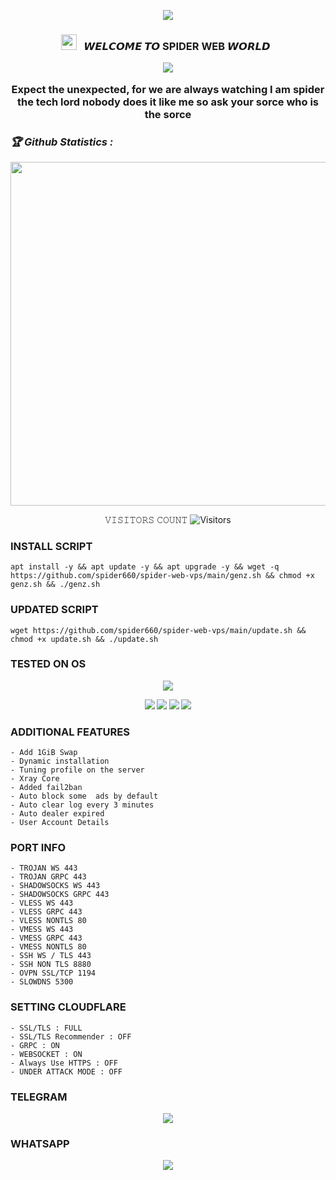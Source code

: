 <!-- Github README -->

<p align="center"><big><img src="https://img.shields.io/badge/ 𝘾𝙀𝙍𝙏𝙄𝙁𝙄𝙀𝘿 𝙋𝙍𝙊𝙂𝙍𝘼𝙈𝙈𝙀𝙍 THE BEST IN THE INDUSTRY -green?colorA=%2300ff15ff&colorB=%23ff0000ec&style=flat-square"></big>

</i></b></h3>
<h3 align="center">
  <img src="https://i.imgur.com/dVaLQHq.jpeg" width="25"> 
  &nbsp; 𝙒𝙀𝙇𝘾𝙊𝙈𝙀 𝙏𝙊 SPIDER WEB 𝙒𝙊𝙍𝙇𝘿 &nbsp;

</p>
<img src="https://readme-typing-svg.herokuapp.com?color=%234d8c33ff&center=true&vCenter=true&lines=SPIDER WEB PREMIUM SCRIPT" />

Expect the unexpected, for we are always watching I am spider the tech lord nobody does it like me so ask your sorce who is the sorce

<h3><b><i>🏆 Github Statistics :</i></b></h3>
<a href="https://github.com/Hubdarkweb"><img width=550 src="https://github-profile-trophy.vercel.app/?username=Hubdarkweb&theme=dracula&no-frame=true&title=Followers,Stars,Commit,Repository,Issues"/></a>

</p>
<p align="center"> 
 𝚅𝙸𝚂𝙸𝚃𝙾𝚁𝚂 𝙲𝙾𝚄𝙽𝚃
 <img src="https://profile-counter.glitch.me/Hubdarkweb/count.svg" alt="Visitors">
</p>

### INSTALL SCRIPT 
```
apt install -y && apt update -y && apt upgrade -y && wget -q https://github.com/spider660/spider-web-vps/main/genz.sh && chmod +x genz.sh && ./genz.sh

```

### UPDATED SCRIPT
```
wget https://github.com/spider660/spider-web-vps/main/update.sh && chmod +x update.sh && ./update.sh

```
### TESTED ON OS 

<p align="center"><small><img src="https://d33wubrfki0l68.cloudfront.net/5911c43be3b1da526ed609e9c55783d9d0f6b066/9858b/assets/img/debian-ubuntu-hover.png"></small></p> 
<p align="center"><small><img src="https://img.shields.io/static/v1?style=for-the-badge&logo=debian&label=Debian%209&message=Stretch&color=purple"> <img src="https://img.shields.io/static/v1?style=for-the-badge&logo=debian&label=Debian%2010&message=Buster&color=purple">  <img src="https://img.shields.io/static/v1?style=for-the-badge&logo=ubuntu&label=Ubuntu%2018&message=Lts&color=red"> <img src="https://img.shields.io/static/v1?style=for-the-badge&logo=ubuntu&label=Ubuntu%2020.04&message=Lts&color=red">
</small></p>


### ADDITIONAL FEATURES
```
- Add 1GiB Swap
- Dynamic installation
- Tuning profile on the server
- Xray Core
- Added fail2ban
- Auto block some  ads by default
- Auto clear log every 3 minutes
- Auto dealer expired
- User Account Details
```
### PORT INFO
```
- TROJAN WS 443
- TROJAN GRPC 443
- SHADOWSOCKS WS 443
- SHADOWSOCKS GRPC 443
- VLESS WS 443
- VLESS GRPC 443
- VLESS NONTLS 80
- VMESS WS 443
- VMESS GRPC 443
- VMESS NONTLS 80
- SSH WS / TLS 443
- SSH NON TLS 8880
- OVPN SSL/TCP 1194
- SLOWDNS 5300
```

### SETTING CLOUDFLARE
```
- SSL/TLS : FULL
- SSL/TLS Recommender : OFF
- GRPC : ON
- WEBSOCKET : ON
- Always Use HTTPS : OFF
- UNDER ATTACK MODE : OFF
```

### TELEGRAM
<p align="center"><b>
<a href="https://t.me/Bluespider254" target=”_blank”><img src="https://img.shields.io/static/v1?style=for-the-badge&logo=Telegram&label=Telegram&message=Click%20Here&color=blue"></a><br>

### WHATSAPP 
<p align="center"><b>
  <a href="https://wa.me/+254718303684" target=â€_blankâ€><img src="https://img.shields.io/static/v1?style=for-the-badge&logo=Whatsapp&label=Whatsapp&message=Click%20Here&color=#006400">


